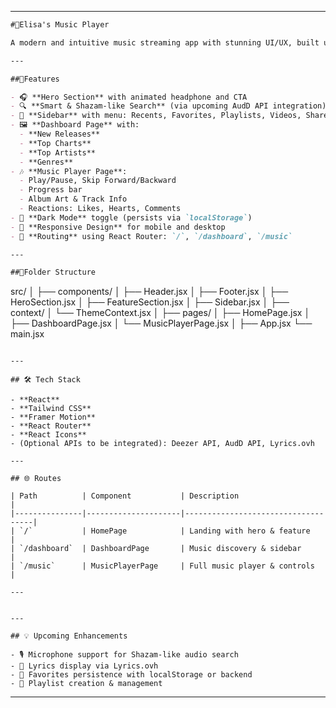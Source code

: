 

---

```markdown
#🎵Elisa's Music Player

A modern and intuitive music streaming app with stunning UI/UX, built using **React** and **Tailwind CSS**. It features music playback, audio controls, smart search capabilities, and dark mode support.

---

##🚀Features

- 🎧 **Hero Section** with animated headphone and CTA
- 🔍 **Smart & Shazam-like Search** (via upcoming AudD API integration)
- 📂 **Sidebar** with menu: Recents, Favorites, Playlists, Videos, Share
- 🖼️ **Dashboard Page** with:
  - **New Releases**
  - **Top Charts**
  - **Top Artists**
  - **Genres**
- 🎶 **Music Player Page**:
  - Play/Pause, Skip Forward/Backward
  - Progress bar
  - Album Art & Track Info
  - Reactions: Likes, Hearts, Comments
- 🌙 **Dark Mode** toggle (persists via `localStorage`)
- 📱 **Responsive Design** for mobile and desktop
- 🧭 **Routing** using React Router: `/`, `/dashboard`, `/music`

---

##📁Folder Structure

```
src/
│
├── components/
│   ├── Header.jsx
│   ├── Footer.jsx
│   ├── HeroSection.jsx
│   ├── FeatureSection.jsx
│   ├── Sidebar.jsx
│
├── context/
│   └── ThemeContext.jsx
│
├── pages/
│   ├── HomePage.jsx
│   ├── DashboardPage.jsx
│   └── MusicPlayerPage.jsx
│
├── App.jsx
└── main.jsx
```

---

## 🛠️ Tech Stack

- **React**
- **Tailwind CSS**
- **Framer Motion**
- **React Router**
- **React Icons**
- (Optional APIs to be integrated): Deezer API, AudD API, Lyrics.ovh

---

## 🌐 Routes

| Path          | Component           | Description                        |
|---------------|---------------------|------------------------------------|
| `/`           | HomePage            | Landing with hero & feature       |
| `/dashboard`  | DashboardPage       | Music discovery & sidebar         |
| `/music`      | MusicPlayerPage     | Full music player & controls      |

---


---

## 💡 Upcoming Enhancements

- 🎙️ Microphone support for Shazam-like audio search
- 📃 Lyrics display via Lyrics.ovh
- 💾 Favorites persistence with localStorage or backend
- 🎵 Playlist creation & management
```

---
